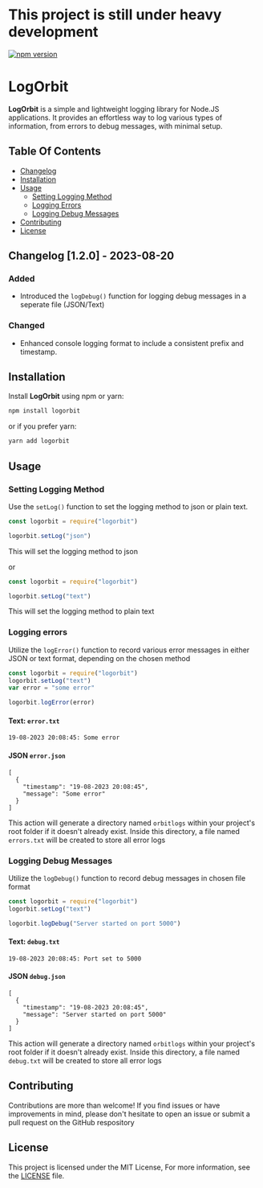 # This project is still under heavy development

[![npm version](https://badge.fury.io/js/logorbit.svg)](https://badge.fury.io/js/logorbit)

# LogOrbit

**LogOrbit** is a simple and lightweight logging library for Node.JS applications. It provides an effortless way to log various types of information, from errors to debug messages, with minimal setup.

## Table Of Contents
- [Changelog](#changelog-120---2023-08-20)
- [Installation](#installation)
- [Usage](#usage)
  - [Setting Logging Method](#setting-logging-method)
  - [Logging Errors](#logging-errors)
  - [Logging Debug Messages](#logging-debug-messages)
- [Contributing](#contributing)
- [License](#license)


## Changelog [1.2.0] - 2023-08-20

### Added
- Introduced the `logDebug()` function for logging debug messages in a seperate file (JSON/Text)

### Changed
- Enhanced console logging format to include a consistent prefix and timestamp.

## Installation

Install **LogOrbit** using npm or yarn:

```sh
npm install logorbit
```

or if you prefer yarn:

```sh
yarn add logorbit
```

## Usage

### Setting Logging Method
Use the `setLog()` function to set the logging method to json or plain text.
```javascript
const logorbit = require("logorbit")

logorbit.setLog("json")
```

This will set the logging method to json

or

```javascript
const logorbit = require("logorbit")

logorbit.setLog("text")
```

This will set the logging method to plain text


### Logging errors
Utilize the `logError()` function to record various error messages in either JSON or text format, depending on the chosen method

```javascript
const logorbit = require("logorbit")
logorbit.setLog("text")
var error = "some error"

logorbit.logError(error)
```

#### Text: `error.txt`
```
19-08-2023 20:08:45: Some error
```

#### JSON `error.json`
```
[
  {
    "timestamp": "19-08-2023 20:08:45",
    "message": "Some error"
  }
]
```

This action will generate a directory named `orbitlogs` within your project's root folder if it doesn't already exist. Inside this directory, a file named `errors.txt` will be created to store all error logs

### Logging Debug Messages

Utilize the `logDebug()` function to record debug messages in chosen file format

```javascript
const logorbit = require("logorbit")
logorbit.setLog("text")

logorbit.logDebug("Server started on port 5000")
```

#### Text: `debug.txt`
```
19-08-2023 20:08:45: Port set to 5000
```

#### JSON `debug.json`
```
[
  {
    "timestamp": "19-08-2023 20:08:45",
    "message": "Server started on port 5000"
  }
]
```

This action will generate a directory named `orbitlogs` within your project's root folder if it doesn't already exist. Inside this directory, a file named `debug.txt` will be created to store all error logs

## Contributing
Contributions are more than welcome! If you find issues or have improvements in mind, please don't hesitate to open an issue or submit a pull request on the GitHub respository

## License 
This project is licensed under the MIT License, For more information, see the [LICENSE](https://github.com/FightlolYes/swiftlog/blob/main/LICENSE) file.

